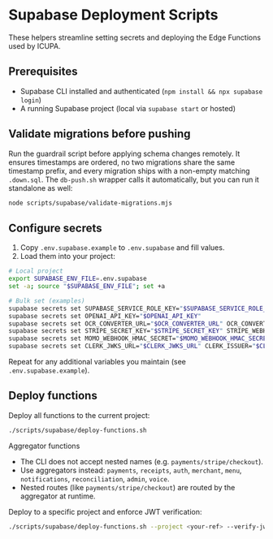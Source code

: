# Supabase Deployment Scripts

These helpers streamline setting secrets and deploying the Edge Functions used by ICUPA.

## Prerequisites

- Supabase CLI installed and authenticated (`npm install && npx supabase login`)
- A running Supabase project (local via `supabase start` or hosted)

## Validate migrations before pushing

Run the guardrail script before applying schema changes remotely. It ensures timestamps are ordered, no two migrations share the same timestamp prefix, and every migration ships with a non-empty matching `.down.sql`. The `db-push.sh` wrapper calls it automatically, but you can run it standalone as well:

```bash
node scripts/supabase/validate-migrations.mjs
```

## Configure secrets

1) Copy `.env.supabase.example` to `.env.supabase` and fill values.
2) Load them into your project:

```bash
# Local project
export SUPABASE_ENV_FILE=.env.supabase
set -a; source "$SUPABASE_ENV_FILE"; set +a

# Bulk set (examples)
supabase secrets set SUPABASE_SERVICE_ROLE_KEY="$SUPABASE_SERVICE_ROLE_KEY"
supabase secrets set OPENAI_API_KEY="$OPENAI_API_KEY"
supabase secrets set OCR_CONVERTER_URL="$OCR_CONVERTER_URL" OCR_CONVERTER_TOKEN="$OCR_CONVERTER_TOKEN"
supabase secrets set STRIPE_SECRET_KEY="$STRIPE_SECRET_KEY" STRIPE_WEBHOOK_SECRET="$STRIPE_WEBHOOK_SECRET"
supabase secrets set MOMO_WEBHOOK_HMAC_SECRET="$MOMO_WEBHOOK_HMAC_SECRET" AIRTEL_WEBHOOK_HMAC_SECRET="$AIRTEL_WEBHOOK_HMAC_SECRET"
supabase secrets set CLERK_JWKS_URL="$CLERK_JWKS_URL" CLERK_ISSUER="$CLERK_ISSUER"
```

Repeat for any additional variables you maintain (see `.env.supabase.example`).

## Deploy functions

Deploy all functions to the current project:

```bash
./scripts/supabase/deploy-functions.sh
```

Aggregator functions

- The CLI does not accept nested names (e.g. `payments/stripe/checkout`).
- Use aggregators instead: `payments`, `receipts`, `auth`, `merchant`, `menu`, `notifications`, `reconciliation`, `admin`, `voice`.
- Nested routes (like `payments/stripe/checkout`) are routed by the aggregator at runtime.

Deploy to a specific project and enforce JWT verification:

```bash
./scripts/supabase/deploy-functions.sh --project <your-ref> --verify-jwt
```
